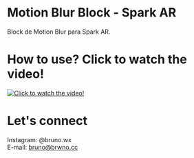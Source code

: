 # Motion Blur Block - Spark AR 
Block de Motion Blur para Spark AR.

# How to use? Click to watch the video! 

[![Click to watch the video! ](https://img.youtube.com/vi/unw_jR9h9_8/0.jpg)](https://www.youtube.com/watch?v=unw_jR9h9_8)

# Let's connect

Instagram: @bruno.wx <br />
E-mail: bruno@brwno.cc 
